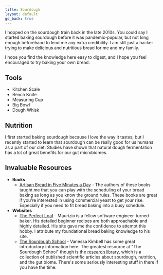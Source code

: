 ```yaml
---
title: Sourdough
layout: default
go_back: true
---
```


I hopped on the sourdough train back in the late 2010s. You could say I started
baking sourdough before it was pandemic-popular, but not long enough beforehand
to lend me any extra credibility. I am still just a hacker trying to make
delicious and nutritious bread for me and my family.

I hope you find the knowledge here easy to digest, and I hope you feel
encouraged to try baking your own bread.

## Tools

- Kitchen Scale
- Bench Knife
- Measuring Cup
- Big Bowl
- Dough Whisk

## Nutrition

I first started baking sourdough because I love the way it tastes, but I
recently started to learn that sourdough can be really good for us humans as a
part of our diet. Studies have shown that natural dough fermentation has a lot
of great benefits for our gut microbiomes.

## Invaluable Resources

- **Books**
  - [Artisan Bread in Five Minutes a Day](https://artisanbreadinfive.com/) -
    The authors of these books taught me that you can play with the scheduling
    of your bread baking as long as you know the ground rules. These books are
    great if you're interested in using commercial yeast to get your rise.
    Especially if you need to fit bread baking into a busy schedule.
- **Websites**
  - [The Perfect Loaf](https://www.theperfectloaf.com/) - Maurizio is a fellow
    software engineer-turned-baker. His detailed beginner recipes are both
    approachable and highly detailed. His site gave me the confidence to attempt
    this hobby. I attribute my foundational bread baking knowledge to his site.
  - [The Sourdough School](https://sourdough.co.uk) - Vanessa Kimbell
    has some great introductory information here. The greatest resource at
    "The Sourdough School" though is the
    [research library](https://sourdough.co.uk/research/), which is a collection
    of published scientific articles about sourdough, nutrition, and the gut
    biome. There's some seriously interesting stuff in there if you have the
    time.

